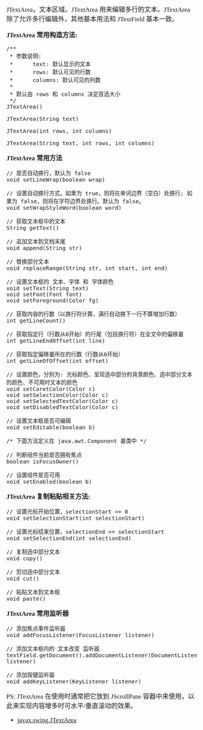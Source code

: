 <span  style="font-family: Simsun,serif; font-size: 17px; ">

JTextArea，文本区域。JTextArea 用来编辑多行的文本。JTextArea 除了允许多行编辑外，其他基本用法和 JTextField 基本一致。

**JTextArea 常用构造方法:**

~~~
/**
 * 参数说明:
 *      text: 默认显示的文本
 *      rows: 默认可见的行数
 *      columns: 默认可见的列数
 *      
 * 默认由 rows 和 columns 决定首选大小
 */
JTextArea()

JTextArea(String text)

JTextArea(int rows, int columns)

JTextArea(String text, int rows, int columns)
~~~

**JTextArea 常用方法**

~~~
// 是否自动换行，默认为 false
void setLineWrap(boolean wrap)

// 设置自动换行方式。如果为 true，则将在单词边界（空白）处换行; 如果为 false，则将在字符边界处换行。默认为 false。
void setWrapStyleWord(boolean word)

// 获取文本框中的文本
String getText()

// 追加文本到文档末尾
void append(String str)

// 替换部分文本
void replaceRange(String str, int start, int end)

// 设置文本框的 文本、字体 和 字体颜色
void setText(String text)
void setFont(Font font)
void setForeground(Color fg)

// 获取内容的行数（以换行符计算，满行自动换下一行不算增加行数）
int getLineCount()

// 获取指定行（行数从0开始）的行尾（包括换行符）在全文中的偏移量
int getLineEndOffset(int line)

// 获取指定偏移量所在的行数（行数从0开始）
int getLineOfOffset(int offset)

// 设置颜色，分别为: 光标颜色、呈现选中部分的背景颜色、选中部分文本的颜色、不可用时文本的颜色
void setCaretColor(Color c)
void setSelectionColor(Color c)
void setSelectedTextColor(Color c)
void setDisabledTextColor(Color c)

// 设置文本框是否可编辑
void setEditable(boolean b)

/* 下面方法定义在 java.awt.Component 基类中 */

// 判断组件当前是否拥有焦点
boolean isFocusOwner()

// 设置组件是否可用
void setEnabled(boolean b)

~~~

**JTextArea 复制粘贴相关方法:**

~~~
// 设置光标开始位置，selectionStart >= 0
void setSelectionStart(int selectionStart)

// 设置光标结束位置，selectionEnd >= selectionStart
void setSelectionEnd(int selectionEnd)

// 复制选中部分文本
void copy()

// 剪切选中部分文本
void cut()

// 粘贴文本到文本框
void paste()
~~~

**JTextArea 常用监听器**

~~~
// 添加焦点事件监听器
void addFocusListener(FocusListener listener)

// 添加文本框内的 文本改变 监听器
textField.getDocument().addDocumentListener(DocumentListener listener)

// 添加按键监听器
void addKeyListener(KeyListener listener)

~~~

PS: JTextArea 在使用时通常把它放到 JScrollPane 容器中来使用，以此来实现内容增多时可水平/垂直滚动的效果。

- [javax.swing.JTextArea](https://docs.oracle.com/javase/8/docs/api/javax/swing/JTextArea.html)

</span>